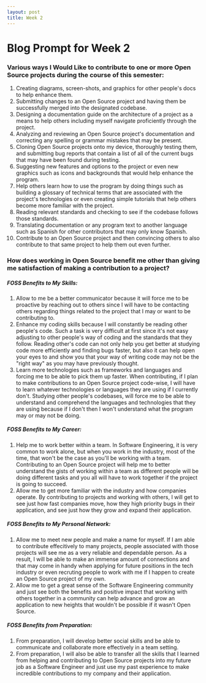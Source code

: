 ```yaml
---
layout: post
title: Week 2
---
```


# Blog Prompt for Week 2

### Various ways I Would Like to contribute to one or more Open Source projects during the course of this semester:
1. Creating diagrams, screen-shots, and graphics for other people's docs to help enhance them.
2. Submitting changes to an Open Source project and having them be successfully merged into the designated codebase.
3. Designing a documentation guide on the architecture of a project as a means to help others including myself navigate proficiently through the project.
4. Analyzing and reviewing an Open Source project's documentation and correcting any spelling or grammar mistakes that may be present.
5. Cloning Open Source projects onto my device, thoroughly testing them, and submitting bug reports that contain a list of all of the current bugs that may have been found during testing.
6. Suggesting new features and options to the project or even new graphics such as icons and backgrounds that would help enhance the program.
7. Help others learn how to use the program by doing things such as building a glossary of technical terms that are associated with the project's technologies or even creating simple tutorials that help others become more familiar with the project.
8. Reading relevant standards and checking to see if the codebase follows those standards.
9. Translating documentation or any program text to another language such as Spanish for other contributors that may only know Spanish.
10. Contribute to an Open Source project and then convincing others to also contribute to that same project to help them out even further.  

### How does working in Open Source benefit me other than giving me satisfaction of making a contribution to a project?

##### FOSS Benefits to My Skills:
1. Allow to me be a better communicator because it will force me to be proactive by reaching out to others since I will have to be contacting others regarding things related to the project that I may or want to be contributing to.
2. Enhance my coding skills because I will constantly be reading other people's code. Such a task is very difficult at first since it's not easy adjusting to other people's way of coding and the standards that they follow. Reading other's code can not only help you get better at studying code more efficiently and finding bugs faster, but also it can help open your eyes to and show you that your way of writing code may not be the "right way" as you may have previously thought.
3. Learn more technologies such as frameworks and languages and forcing me to be able to pick them up faster. When contributing, if I plan to make contributions to an Open Source project code-wise, I will have to learn whatever technologies or languages they are using if I currently don't. Studying other people's codebases, will force me to be able to understand and comprehend the languages and technologies that they are using because if I don't then I won't understand what the program may or may not be doing.

##### FOSS Benefits to My Career:
1. Help me to work better within a team. In Software Engineering, it is very common to work alone, but when you work in the industry, most of the time, that won't be the case as you'll be working with a team. Contributing to an Open Source project will help me to better understand the gists of working within a team as different people will be doing different tasks and you all will have to work together if the project is going to succeed.
2. Allow me to get more familiar with the industry and how companies operate. By contributing to projects and working with others, I will get to see just how fast companies move, how they high priority bugs in their application, and see just how they grow and expand their application.

##### FOSS Benefits to My Personal Network:
1. Allow me to meet new people and make a name for myself. If I am able to contribute effecitively to many projects, people associated with those projects will see me as a very reliable and dependable person. As a result, I will be able to make an immense amount of connections and that may come in handy when applying for future positions in the tech industry or even recruting people to work with me if I happen to create an Open Source project of my own.
2. Allow me to get a great sense of the Software Engineering community and just see both the benefits and positive impact that working with others together in a community can help advance and grow an application to new heights that wouldn't be possible if it wasn't Open Source.

##### FOSS Benefits from Preparation:
1. From preparation, I will develop better social skills and be able to communicate and collaborate more effectively in a team setting.
2. From preparation, I will also be able to transfer all the skills that I learned from helping and contributing to Open Source projects into my future job as a Software Engineer and just use my past experience to make incredible contributions to my company and their application.



